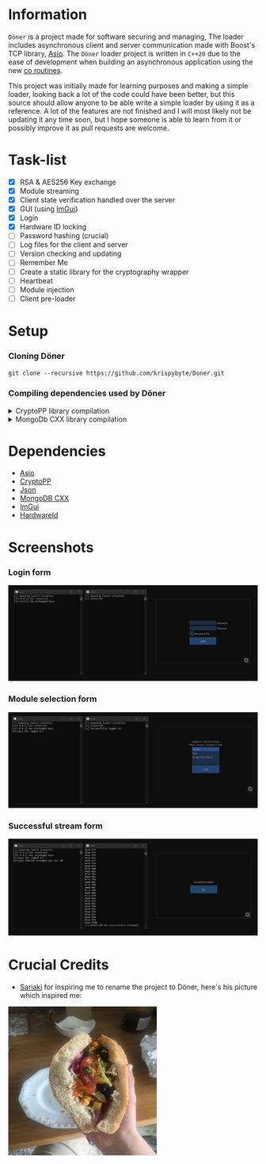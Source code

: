 # Information
`Döner` is a project made for software securing and managing, The loader includes asynchronous client and server communication made with Boost's TCP library, [Asio](https://github.com/chriskohlhoff/asio "Asio on github").
The `Döner` loader project is written in `C++20` due to the ease of development when building an asynchronous application using the new [co routines](https://en.cppreference.com/w/cpp/language/coroutines "cppreference").

This project was initially made for learning purposes and making a simple loader, looking back a lot of the code could have been better, but this source should allow anyone to be able write a simple loader by using it as a reference.
A lot of the features are not finished and I will most likely not be updating it any time soon, but I hope someone is able to learn from it or possibly improve it as pull requests are welcome.

# Task-list
- [x] RSA & AES256 Key exchange
- [x] Module streaming
- [x] Client state verification handled over the server
- [x] GUI (using [ImGui](https://github.com/ocornut/imgui "ImGui on github"))
- [x] Login
- [x] Hardware ID locking
- [ ] Password hashing (crucial)
- [ ] Log files for the client and server
- [ ] Version checking and updating
- [ ] Remember Me
- [ ] Create a static library for the cryptography wrapper
- [ ] Heartbeat
- [ ] Module injection
- [ ] Client pre-loader

# Setup
### Cloning Döner
```
git clone --recursive https://github.com/krispybyte/Doner.git
```

### Compiling dependencies used by Döner
<details><summary>CryptoPP library compilation</summary><br/>
1.  cd to the Dependencies/cryptopp directory.<br>
2.  git clone https://github.com/noloader/cryptopp-pem.git.<br>
3.  Add pem.h, pem_common.cpp, pem_common.h, pem_read.cpp, pem_write.cpp, x509cert.cpp and x509cert.h from the crypto-pem directory to the cryptopp submodule.<br>
4.  Launch the project and include the files you've just added, compile in x64 architecture.<br>
</details>

<details><summary>MongoDb CXX library compilation</summary><br/>
1.  cd over to the Dependencies/mongo-c-driver directory.<br>
2.  cmake -G "Visual Studio 16 2019" -DCMAKE_CXX_STANDARD=20 -DCMAKE_CXX_FLAGS="/Zc:__cplusplus" -DCMAKE_PREFIX_PATH=D:\Doner\Dependencies\mongo-c-driver -DCMAKE_INSTALL_PREFIX=D:\Doner\Dependencies-mongo-cxx-driver<br>
3.  Launch mongo-c-driver.sln, make sure the architecture is set to x64.<br>
4.  Compile the needed projects now, or all of them.<br>
5.  Launch CMake GUI, The source code path will be the directory of your mongo-cxx-driver, for example: D:\Doner\Dependencies\mongo-cxx-driver.<br>
6.  Press 'configure', set the generator and press finish.<br>
7.  You should get an error, make sure to turn BSONCXX_POLY_USE_STD on.<br>
8.  Make sure the 'Advanced' checkbox is turned on, scroll down to the bottom, you should see that bson-1.0_DIR and libbson-1.0_DIR are missing, set the libbson directory to the 'mongo-c-driver/src/libbson' directory, and the bson directory to the 'mongo-c-driver/src/libbson/bson', obviously include the full path for both.<br>
9.  You should get another error, with invalid libmongoc and mongoc directories, make the libmongoc path the 'mongo-c-driver/libmongoc' directory and the mongoc path the 'mongo-c-driver/libmongoc/mongoc' directory before pressing 'Configure' again.<br>
10.  Press 'Add Entry', name it 'CMAKE_CXX_STANDARD', set the type to string and the value to 20. Now edit the 'CMAKE_CXX_FLAGS' field and add "/Zc:__cplusplus" to it.<br>
11.  Configuration should be finished, press 'Generate' and then 'Open Project'.<br>
12.  Head to the 'mongo-cxx-driver/build' directory, launch MONGO_CXX_DRIVER.sln.<br>
13.  Make sure the architecture is set to x64, now compile 'mongocxx_shared'.<br>
14.  Done, the library will be in the 'mongo-cxx-driver/build/src/mongocxx/Release' directory by default.<br>
15.  In your actual project, make sure to also include the bson library, and both of the dynamic libraries.<br>
</details>

# Dependencies
- [Asio](https://github.com/chriskohlhoff/asio "Asio on github")
- [CryptoPP](https://github.com/weidai11/cryptopp "CryptoPP on github")
- [Json](https://github.com/nlohmann/json "Json on github")
- [MongoDB CXX](https://github.com/mongodb/mongo-cxx-driver "MongoDB CXX on github")
- [ImGui](https://github.com/ocornut/imgui "ImGui on github")
- [HardwareId](https://github.com/krispybyte/HardwareId "HardwareId on github")

# Screenshots
### Login form
![](./Pictures/login-form.jpg "Login form")
### Module selection form
![](./Pictures/module-form.jpg "Module form")
### Successful stream form
![](./Pictures/stream-form.jpg "Stream form")

# Crucial Credits
- [Sariaki](https://github.com/sariaki) for inspiring me to rename the project to Döner, here's his picture which inspired me:
<img src="Pictures/ze-doner.jpg" width="300" height="300">
